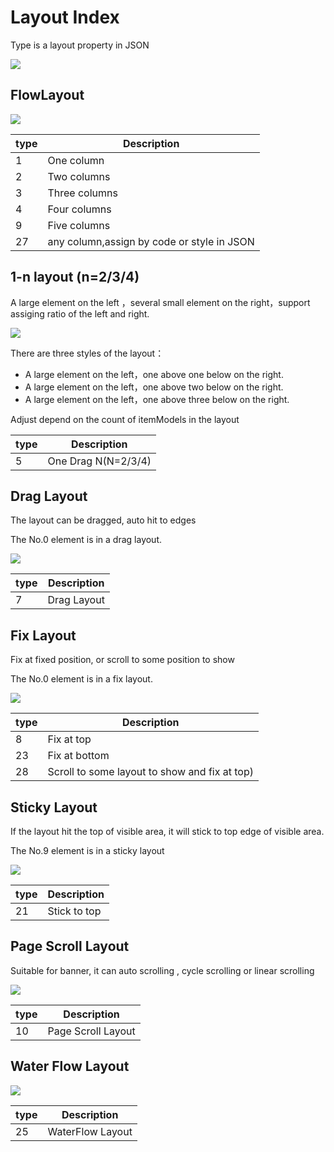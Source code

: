 # Layout Index

Type is a layout property in JSON

 ![](https://img.alicdn.com/tfs/TB1o426PVXXXXb_XXXXXXXXXXXX-445-241.png)

## FlowLayout

![](https://img.alicdn.com/tfs/TB1UX3DPVXXXXbsXXXXXXXXXXXX-548-299.png)

|type|Description|
|---|----|
|1|One column|
|2|Two columns|
|3|Three columns|
|4|Four columns|
|9|Five columns|
|27|any column,assign by code or style in JSON|


## 1-n layout (n=2/3/4) 

A large element on the left ，several small element on the right，support assiging ratio of the left and right.

![](https://img.alicdn.com/tfs/TB1UmkEPVXXXXbDXXXXXXXXXXXX-559-239.png)

There are three styles of the layout：

* A large element on the left，one above one below on the right.
* A large element on the left，one above two below on the right.
* A large element on the left，one above three below on the right.

Adjust depend on the count of itemModels in the layout

|type|Description|
|---|----|
|5|One Drag N(N=2/3/4)|

## Drag Layout

The layout can be dragged, auto hit to edges

The No.0 element is in a drag layout.

![](https://img.alicdn.com/tfs/TB1Nv3DPVXXXXcaapXXXXXXXXXX-370-672.gif)

|type|Description|
|---|----|
|7|Drag Layout|

## Fix Layout

Fix at fixed position, or scroll to some position to show

The No.0 element is in a fix layout.

![](https://img.alicdn.com/tfs/TB1tOUDPVXXXXcnaXXXXXXXXXXX-370-672.gif)

|type|Description|
|---|----|
|8|Fix at top|
|23|Fix at bottom|
|28|Scroll to some layout to show and fix at top)|

## Sticky Layout

If the layout hit the top of visible area, it will stick to top edge of visible area.

The No.9 element is in a sticky layout

![](https://img.alicdn.com/tfs/TB1tOUDPVXXXXcnaXXXXXXXXXXX-370-672.gif)

|type|Description|
|---|----|
|21|Stick to top|

## Page Scroll Layout

Suitable for banner, it can auto scrolling , cycle scrolling or linear scrolling

![](https://img.alicdn.com/tps/TB1WOUsOpXXXXbzXFXXXXXXXXXX-373-90.gif)

|type|Description|
|---|----|
|10|Page Scroll Layout|

## Water Flow Layout

![](https://img.alicdn.com/tfs/TB1tDEJPVXXXXXWaXXXXXXXXXXX-375-689.png)

|type|Description|
|---|----|
|25|WaterFlow Layout|
















